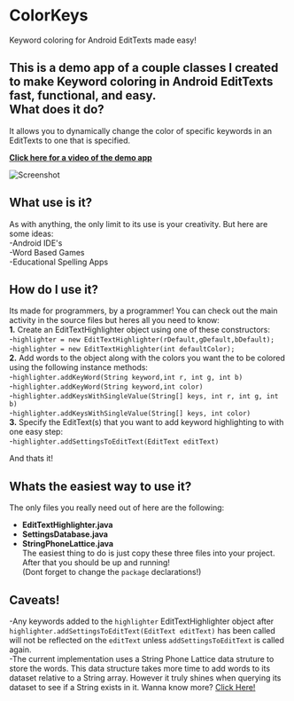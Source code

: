 ColorKeys
=========

Keyword coloring for Android EditTexts made easy!  

This is a demo app of a couple classes I created to make Keyword coloring in Android EditTexts fast, functional, and easy.  
What does it do?
-----------------------------------------------------------------------------------------------------------------------
It allows you to dynamically change the color of specific keywords in an EditTexts to one that is specified.  

[**Click here for a video of the demo app**](http://youtu.be/Nil7plWDiXs)  

<img src="http://i.imgur.com/Zrmz6Yw.png" alt="Screenshot" />


What use is it?
-----------------------------------------------------------------------------------------------------------------------
As with anything, the only limit to its use is your creativity. But here are some ideas:  
  -Android IDE's  
  -Word Based Games  
  -Educational Spelling Apps
  
How do I use it?
-----------------------------------------------------------------------------------------------------------------------
Its made for programmers, by a programmer! You can check out the main activity in the source files but heres all you need to know:  
  **1.** Create an EditTextHighlighter object using one of these constructors:  
    -`highlighter = new EditTextHighlighter(rDefault,gDefault,bDefault);`  
    -`highlighter = new EditTextHighlighter(int defaultColor);`  
  **2.** Add words to the object along with the colors you want the to be colored using the following instance methods:  
      -`highlighter.addKeyWord(String keyword,int r, int g, int b)`  
      -`highlighter.addKeyWord(String keyword,int color)`  
      -`highlighter.addKeysWithSingleValue(String[] keys, int r, int g, int b)`  
      -`highlighter.addKeysWithSingleValue(String[] keys, int color)`  
  **3.** Specify the EditText(s) that you want to add keyword highlighting to with one easy step:  
      -`highlighter.addSettingsToEditText(EditText editText)`  
  
  And thats it!

Whats the easiest way to use it?
------------------------------------------------------------------------------------------------------------------------
The only files you really need out of here are the following:
  - **EditTextHighlighter.java**  
  - **SettingsDatabase.java**  
  - **StringPhoneLattice.java**  
The easiest thing to do is just copy these three files into your project. After that you should be up and running!  
(Dont forget to change the `package` declarations!)  

Caveats!
------------------------------------------------------------------------------------------------------------------------
-Any keywords added to the `highlighter` EditTextHighlighter object after `highlighter.addSettingsToEditText(EditText editText)` has been called will not be reflected on the `editText` unless `addSettingsToEditText` is called again.  
-The current implementation uses a String Phone Lattice data struture to store the words. This data structure takes more time to add words to its dataset relative to a String array. However it truly shines when querying its dataset to see if a String exists in it. Wanna know more? [Click Here!](https://github.com/sourabhdesai/StringPhoneLattice)  
